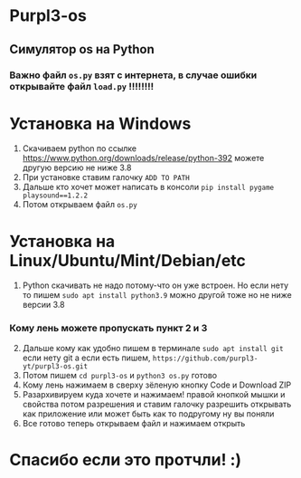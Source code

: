 # Purpl3-os
## Симулятор os на Python

### Важно файл `os.py` взят с интернета, в случае ошибки открывайте файл `load.py` !!!!!!!!

# Установка на Windows
1) Скачиваем python по ссылке https://www.python.org/downloads/release/python-392 можете другую версию не ниже 3.8
2) При установке ставим галочку `ADD TO PATH`
3) Дальше кто хочет может написать в консоли `pip install pygame playsound==1.2.2`
4) Потом открываем файл `os.py`

# Установка на Linux/Ubuntu/Mint/Debian/etc
1) Python скачивать не надо потому-что он уже встроен.  Но если нету то пишем `sudo apt install python3.9` можно другой тоже но не ниже версии 3.8
### Кому лень можете пропускать пункт 2 и 3
2) Дальше кому как удобно пишем в терминале `sudo apt install git` если нету git а если есть пишем, `https://github.com/purpl3-yt/purpl3-os.git`
3) Потом пишем `cd purpl3-os` и `python3 os.py` готово
4) Кому лень нажимаем в сверху зёленую кнопку Code и Download ZIP
5) Разархивируем куда хочете и нажимаем! правой кнопкой мышки и свойства потом разрешения и ставим галочку разрешить открывать как приложение или может быть как то подругому ну вы поняли
6) Все готово теперь открываем файл и нажимаем открыть

# Спасибо если это протчли! :)
